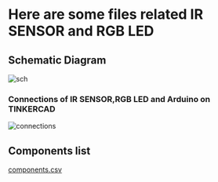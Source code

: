 # Here are some files related IR SENSOR and RGB LED
## Schematic Diagram
![sch](https://user-images.githubusercontent.com/72257400/148694063-3c3f9117-3f95-4370-9ebf-68c6dce90840.png)

### Connections of IR SENSOR,RGB LED and Arduino on TINKERCAD
![connections](https://user-images.githubusercontent.com/72257400/148694022-ec5321ed-f319-4133-b7cd-103df65a8d42.png)

## Components list
[components.csv](https://github.com/yatharthagr7/Electronics/files/7835583/components.csv)


